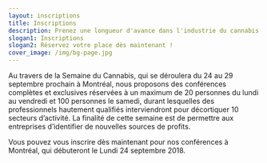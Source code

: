 ```yaml
---
layout: inscriptions
title: Inscriptions
description: Prenez une longueur d'avance dans l'industrie du cannabis
slogan1: Inscriptions
slogan2: Réservez votre place dès maintenant !
cover_image: /img/bg-page.jpg
---
```

Au travers de la Semaine du Cannabis, qui se déroulera du 24 au 29 septembre prochain à Montréal, nous proposons des conférences complètes et exclusives réservées à un maximum de 20 personnes du lundi au vendredi et 100 personnes le samedi, durant lesquelles des professionnels hautement qualifiés interviendront pour décortiquer 10 secteurs d’activité. La finalité de cette semaine est de permettre aux entreprises d’identifier de nouvelles sources de profits.

Vous pouvez vous inscrire dès maintenant pour nos conférences à Montréal, qui débuteront le Lundi 24 septembre 2018.
